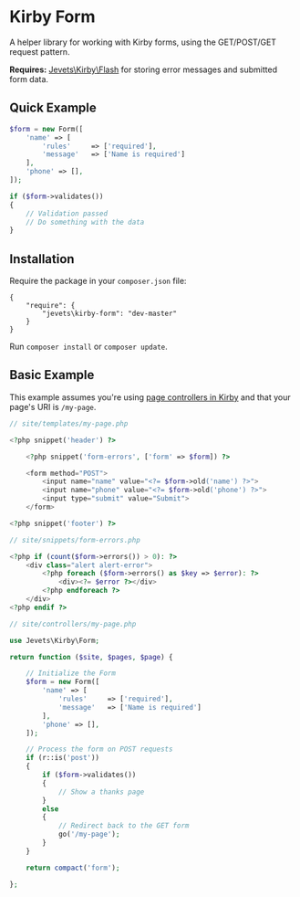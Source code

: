 # Kirby Form

A helper library for working with Kirby forms, using the GET/POST/GET request pattern.

**Requires:** [Jevets\Kirby\Flash](https://github.com/jevets/kirby-flash) for storing error messages and submitted form data.

## Quick Example

```php
$form = new Form([
    'name' => [
        'rules'     => ['required'],
        'message'   => ['Name is required']
    ],
    'phone' => [],
]);

if ($form->validates())
{
    // Validation passed
    // Do something with the data
}
```

## Installation

Require the package in your `composer.json` file:

```shell
{
    "require": {
        "jevets\kirby-form": "dev-master"
    }
}
```

Run `composer install` or `composer update`.

## Basic Example

This example assumes you're using [page controllers in Kirby](http://getkirby.com/docs/templates/controllers) and that your page's URI is `/my-page`.

```php
// site/templates/my-page.php

<?php snippet('header') ?>

    <?php snippet('form-errors', ['form' => $form]) ?>

    <form method="POST">
        <input name="name" value="<?= $form->old('name') ?>">
        <input name="phone" value="<?= $form->old('phone') ?>">
        <input type="submit" value="Submit">
    </form>

<?php snippet('footer') ?>
```

```php
// site/snippets/form-errors.php

<?php if (count($form->errors()) > 0): ?>
    <div class="alert alert-error">
        <?php foreach ($form->errors() as $key => $error): ?>
            <div><?= $error ?></div>
        <?php endforeach ?>
    </div>
<?php endif ?>
```

```php
// site/controllers/my-page.php

use Jevets\Kirby\Form;

return function ($site, $pages, $page) {

    // Initialize the Form
    $form = new Form([
        'name' => [
            'rules'     => ['required'],
            'message'   => ['Name is required']
        ],
        'phone' => [],
    ]);

    // Process the form on POST requests
    if (r::is('post'))
    {
        if ($form->validates())
        {
            // Show a thanks page
        }
        else
        {
            // Redirect back to the GET form
            go('/my-page');
        }
    }

    return compact('form');

};
```